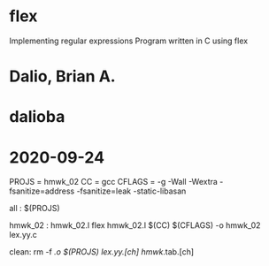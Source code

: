 # flex
Implementing regular expressions 
Program written in C using flex
# Dalio, Brian A.
# dalioba
# 2020-09-24

PROJS  = hmwk_02
CC     = gcc
CFLAGS = -g -Wall -Wextra -fsanitize=address -fsanitize=leak -static-libasan

all : $(PROJS)

hmwk_02 : hmwk_02.l
	flex hmwk_02.l
	$(CC) $(CFLAGS) -o hmwk_02 lex.yy.c

clean:
	rm -f *.o $(PROJS) lex.yy.[ch] hmwk*.tab.[ch]

